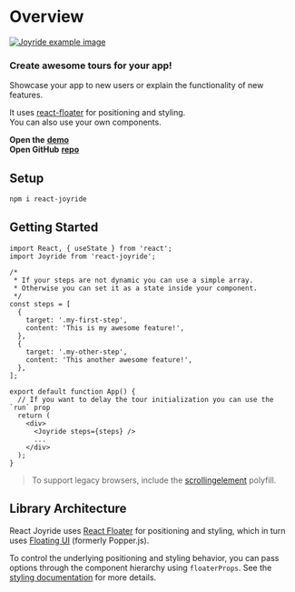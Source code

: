 # Overview

[![Joyride example image](http://gilbarbara.com/files/react-joyride.png)](https://react-joyride.com/)

### Create awesome tours for your app!

Showcase your app to new users or explain the functionality of new features.

It uses [react-floater](https://github.com/gilbarbara/react-floater) for positioning and styling.  
You can also use your own components.

**Open the** [**demo**](https://react-joyride.com/)  
**Open GitHub** [**repo**](https://github.com/gilbarbara/react-joyride)

## Setup

```bash
npm i react-joyride
```

## Getting Started

```tsx
import React, { useState } from 'react';
import Joyride from 'react-joyride';

/*
 * If your steps are not dynamic you can use a simple array.
 * Otherwise you can set it as a state inside your component.
 */
const steps = [
  {
    target: '.my-first-step',
    content: 'This is my awesome feature!',
  },
  {
    target: '.my-other-step',
    content: 'This another awesome feature!',
  },
];

export default function App() {
  // If you want to delay the tour initialization you can use the `run` prop
  return (
    <div>
      <Joyride steps={steps} />
      ...
    </div>
  );
}
```

> To support legacy browsers, include the [scrollingelement](https://github.com/mathiasbynens/document.scrollingElement) polyfill.

## Library Architecture

React Joyride uses [React Floater](https://github.com/gilbarbara/react-floater) for positioning and styling,
which in turn uses [Floating UI](https://floating-ui.com/) (formerly Popper.js).

To control the underlying positioning and styling behavior, you can pass options through 
the component hierarchy using `floaterProps`. See the [styling documentation](styling.md) for more details.
